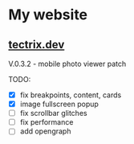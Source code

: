 # My website
## [tectrix.dev](https://tectrix.dev)

V.0.3.2 - mobile photo viewer patch

TODO:
- [x] fix breakpoints, content, cards
- [x] image fullscreen popup
- [ ] fix scrollbar glitches
- [ ] fix performance
- [ ] add opengraph

